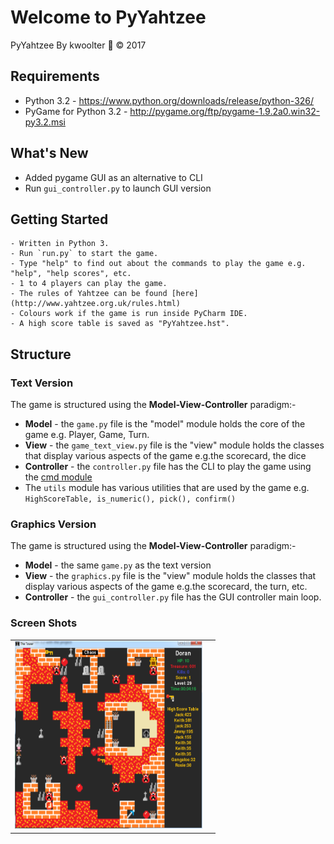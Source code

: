 # Welcome to PyYahtzee
PyYahtzee By kwoolter :monkey: :copyright: 2017

## Requirements
- Python 3.2 - https://www.python.org/downloads/release/python-326/
- PyGame for Python 3.2 - http://pygame.org/ftp/pygame-1.9.2a0.win32-py3.2.msi

## What's New
- Added pygame GUI as an alternative to CLI
- Run `gui_controller.py` to launch GUI version

## Getting Started

    - Written in Python 3.
    - Run `run.py` to start the game.
    - Type "help" to find out about the commands to play the game e.g. "help", "help scores", etc.
    - 1 to 4 players can play the game.
    - The rules of Yahtzee can be found [here](http://www.yahtzee.org.uk/rules.html)
    - Colours work if the game is run inside PyCharm IDE.
    - A high score table is saved as "PyYahtzee.hst".
## Structure
### Text Version
The game is structured using the **Model-View-Controller** paradigm:-

- **Model** - the `game.py` file is the "model" module holds the core of the game e.g. Player,
 Game, Turn.
- **View** - the `game_text_view.py` file is the "view" module holds the classes that display
 various aspects of the game e.g.the scorecard, the dice
- **Controller** - the `controller.py` file has the CLI to play the game using the
[cmd module](https://docs.python.org/3/library/cmd.html)
- The `utils` module has various utilities that are used by the game e.g. `HighScoreTable, is_numeric(), pick(), confirm()`

### Graphics Version
The game is structured using the <strong>Model-View-Controller</strong> paradigm:-

- **Model** - the same `game.py` as the text version
- **View** - the `graphics.py` file is the "view" module holds the classes that display
 various aspects of the game e.g.the scorecard, the turn, etc.
- **Controller** - the `gui_controller.py` file has the GUI controller main loop.

### Screen Shots

<table>
<tr>
<td>
<img height=300 width=300 src="https://github.com/kwoolter/TowerApp/blob/master/towerrpg/screenshots/Tower3.PNG" alt="game3">
</td>
<td>
</td>
</tr>
</table>



